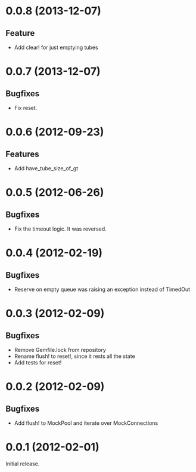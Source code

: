 # 0.0.8 (2013-12-07)

Feature
--------

* Add clear! for just emptying tubes

# 0.0.7 (2013-12-07)

Bugfixes
--------

* Fix reset.

# 0.0.6 (2012-09-23)

Features
--------

* Add have\_tube\_size\_of\_gt

# 0.0.5 (2012-06-26)

Bugfixes
--------

* Fix the timeout logic. It was reversed.

# 0.0.4 (2012-02-19)

Bugfixes
--------

* Reserve on empty queue was raising an exception instead of TimedOut

# 0.0.3 (2012-02-09)

Bugfixes
--------

* Remove Gemfile.lock from repository
* Rename flush! to reset!, since it rests all the state
* Add tests for reset!

# 0.0.2 (2012-02-09)

Bugfixes
--------

* Add flush! to MockPool and iterate over MockConnections

# 0.0.1 (2012-02-01)

Initial release.
